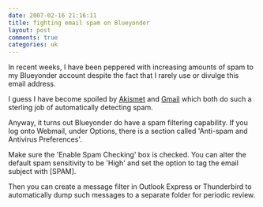 ```yaml
---
date: 2007-02-16 21:16:11
title: fighting email spam on Blueyonder
layout: post
comments: true
categories: uk
---
```

In recent weeks, I have been peppered with increasing amounts of spam to
my Blueyonder account despite the fact that I rarely use or divulge this
email address.

I guess I have become spoiled by [Akismet](http://akismet.com/) and
[Gmail](http://mail.google.com/mail/) which both do such a sterling job
of automatically detecting spam.

Anyway, it turns out Blueyonder do have a spam filtering capability. If
you log onto Webmail, under Options, there is a section called
'Anti-spam and Antivirus Preferences'.

Make sure the 'Enable Spam Checking' box is checked. You can alter the
default spam sensitivity to be 'High' and set the option to tag the
email subject with [SPAM].

Then you can create a message filter in Outlook Express or Thunderbird
to automatically dump such messages to a separate folder for periodic
review.
